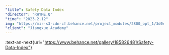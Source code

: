 ```yaml
---
"title": Safety Data Index
"director": "RHYME.Q"
"time": "2023.2.12"
img: "https://mir-s3-cdn-cf.behance.net/project_modules/2800_opt_1/3d0e35185826481.656a357ed3e39.png"
"client": "Jiangxue Academy"
---
```


:text-an-next{url="https://www.behance.net/gallery/185826481/Safety-Data-Index"}
